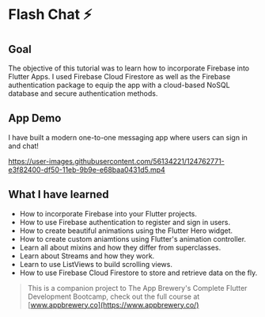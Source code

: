 # Flash Chat ⚡️

## Goal

The objective of this tutorial was to learn how to incorporate Firebase into Flutter Apps. I used Firebase Cloud Firestore as well as the Firebase authentication package to equip the app with a cloud-based NoSQL database and secure authentication methods. 


## App Demo

I have built a modern one-to-one messaging app where users can sign in and chat!



https://user-images.githubusercontent.com/56134221/124762771-e3f82400-df50-11eb-9b9e-e68baa0431d5.mp4





## What I have learned

- How to incorporate Firebase into your Flutter projects.
- How to use Firebase authentication to register and sign in users.
- How to create beautiful animations using the Flutter Hero widget.
- How to create custom aniamtions using Flutter's animation controller. 
- Learn all about mixins and how they differ from superclasses.
- Learn about Streams and how they work.
- Learn to use ListViews to build scrolling views.
- How to use Firebase Cloud Firestore to store and retrieve data on the fly.



>This is a companion project to The App Brewery's Complete Flutter Development Bootcamp, check out the full course at [www.appbrewery.co](https://www.appbrewery.co/)

